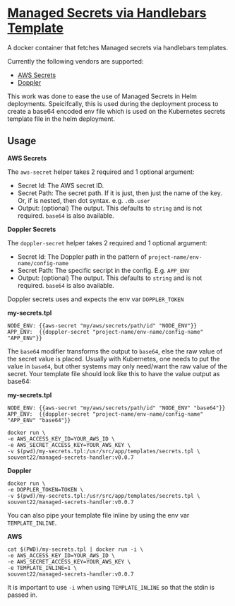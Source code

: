 # [Managed Secrets via Handlebars Template](https://github.com/Souvent22/managed-secrets-handlebars)
A docker container that fetches Managed secrets via handlebars templates.

Currently the following vendors are supported:
* [AWS Secrets](https://aws.amazon.com/secrets-manager/)
* [Doppler](https://www.doppler.com/)

This work was done to ease the use of Managed Secrets in Helm deployments.
Speicifcally, this is used during the deployment process to create 
a base64 encoded env file which is used on the Kubernetes secrets template
file in the helm deployment.

## Usage

**AWS Secrets**

The `aws-secret` helper takes 2 required and 1 optional argument: 
* Secret Id: The AWS secret ID.
* Secret Path: The secret path. If it is just, then just the name of the key. Or, if is nested, then dot syntax. e.g. `.db.user`
* Output: (optional) The output. This defaults to `string` and is not required. `base64` is also available.

**Doppler Secrets**

The `doppler-secret` helper takes 2 required and 1 optional argument: 
* Secret Id: The Doppler path in the pattern of `project-name/env-name/config-name`
* Secret Path: The specific secript in the config. E.g. `APP_ENV`
* Output: (optional) The output. This defaults to `string` and is not required. `base64` is also available.

Doppler secrets uses and expects the env var `DOPPLER_TOKEN`

**my-secrets.tpl**
```
NODE_ENV: {{aws-secret "my/aws/secrets/path/id" "NODE_ENV"}}
APP_ENV:  {{doppler-secret "project-name/env-name/config-name" "APP_ENV"}}
```

The `base64` modifier transforms the output to `base64`, else the raw value of the secret value is placed. Usually with Kubernetes, one needs to put the value in `base64`, but other systems may only need/want the raw value of the secret. Your template file should look like this to have the value output as base64:

**my-secrets.tpl**
```
NODE_ENV: {{aws-secret "my/aws/secrets/path/id" "NODE_ENV" "base64"}}
APP_ENV:  {{doppler-secret "project-name/env-name/config-name" "APP_ENV" "base64"}}
```


```shell
docker run \
-e AWS_ACCESS_KEY_ID=YOUR_AWS_ID \
-e AWS_SECRET_ACCESS_KEY=YOUR_AWS_KEY \
-v $(pwd)/my-secrets.tpl:/usr/src/app/templates/secrets.tpl \
souvent22/managed-secrets-handler:v0.0.7
```

**Doppler**

```shell
docker run \
-e DOPPLER_TOKEN=TOKEN \
-v $(pwd)/my-secrets.tpl:/usr/src/app/templates/secrets.tpl \
souvent22/managed-secrets-handler:v0.0.7
```

You can also pipe your template file inline by using the env var
`TEMPLATE_INLINE`.

**AWS**

```shell
cat $(PWD)/my-secrets.tpl | docker run -i \
-e AWS_ACCESS_KEY_ID=YOUR_AWS_ID \
-e AWS_SECRET_ACCESS_KEY=YOUR_AWS_KEY \
-e TEMPLATE_INLINE=1 \
souvent22/managed-secrets-handler:v0.0.7
```

It is important to use `-i` when using `TEMPLATE_INLINE` so that the stdin is passed in.
